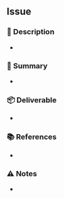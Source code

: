 ## Issue
### 📖 Description
- 
### 📓 Summary
- 
### 📦 Deliverable
- 
### 📚 References
- 
### ⚠️ Notes
- 
